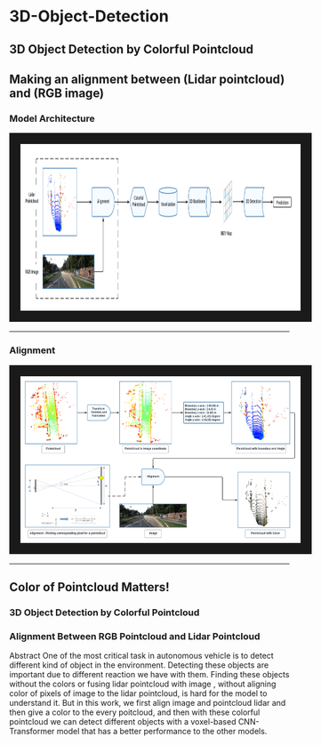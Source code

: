 # 3D-Object-Detection
## 3D Object Detection by Colorful Pointcloud
## Making an alignment between (Lidar pointcloud) and (RGB image)



### Model Architecture
<img src="/3d_detection.png" width="900" height="300" border="20" title="model">

---

### Alignment
<img src="/alignment.png" width="900" height="300" border="20" title="model">

---

## Color of Pointcloud Matters!
### 3D Object Detection by Colorful Pointcloud
### Alignment Between RGB Pointcloud and Lidar Pointcloud

Abstract
One of the most critical task in autonomous vehicle is to detect different kind of object in
the environment. Detecting these objects are important due to different reaction we have
with them. Finding these objects without the colors or fusing lidar pointcloud with image ,
without aligning color of pixels of image to the lidar pointcloud, is hard for the model to
understand it. But in this work, we first align image and pointcloud lidar and then give a
color to the every poitcloud, and then with these colorful pointcloud we can detect
different objects with a voxel-based CNN-Transformer model that has a better
performance to the other models.